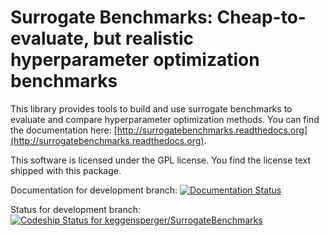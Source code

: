 Surrogate Benchmarks: Cheap-to-evaluate, but realistic hyperparameter optimization benchmarks
===============================================================

This library provides tools to build and use surrogate benchmarks to evaluate
and compare hyperparameter optimization methods.
You can find the documentation here:
[http://surrogatebenchmarks.readthedocs.org](http://surrogatebenchmarks.readthedocs.org).


This software is licensed under the GPL license. You find the license text
shipped with this package.

Documentation for development branch:
[![Documentation Status](https://readthedocs.org/projects/surrogatebenchmarks/badge/?version=development)](http://surrogatebenchmarks.readthedocs.org/en/development/)

Status for development branch:
[ ![Codeship Status for keggensperger/SurrogateBenchmarks](https://codeship.com/projects/cbed3130-5ebd-0132-66f0-26da4da4e979/status)](https://codeship.com/projects/51418)
